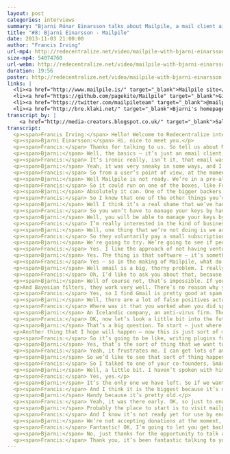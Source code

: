 ```yaml
---
layout: post
categories: interviews
summary: "Bjarni Rúnar Einarsson talks about Mailpile, a mail client aiming to decentralize email again. Will people ever encrypt email? Can we make it cool to code on email again, and beat the central services?"
title: "#8: Bjarni Einarsson - Mailpile"
date: 2013-11-03 21:00:00
author: "Francis Irving"
url-mp4: http://redecentralize.net/video/mailpile-with-bjarni-einarsson.mp4
size-mp4: 54074760
url-webm: http://redecentralize.net/video/mailpile-with-bjarni-einarsson.webm
duration: 19:56
poster: http://redecentralize.net/video/mailpile-with-bjarni-einarsson.jpg
links: |
  <li><a href="http://www.mailpile.is/" target="_blank">Mailpile site</a></li>
  <li><a href="https://github.com/pagekite/Mailpile" target="_blank">Github repository</a></li>
  <li><a href="https://twitter.com/mailpileteam" target="_blank">@mailpileteam on Twitter</a></li>
  <li><a href="http://bre.klaki.net/" target="_blank">Bjarni's homepage</a></li>
transcript_by: |
    <a href="http://media-creators.blogspot.co.uk/" target="_blank">Sally</a> and <a href="mailto:jan@badrabbit.de" target="_blank">Rabbit</a>
transcript: 
  <p><span>Francis Irving:</span> Hello! Welcome to Redecentralize interview, and today we’ve got Bjarni Einarsson from Mailpile, and he’s an open-source developer based in Iceland. He’s also done PageKite. So hello, how are you?</p>
  <p><span>Bjarni Einarsson:</span> Hi, nice to meet you.</p>
  <p><span>Francis:</span> Thanks for talking to us. So tell us about Mailpile — what is it?</p>
  <p><span>Bjarni:</span> Well, the basics — it’s just an email client, although I hesitate to use the word ‘just’ because it is a very ambitious project. What we’re trying to do is — the motivation behind it is we’re really concerned by how email is becoming increasingly centralised; to a very large degree people are relying on hosted services like Gmail. Gmail is probably the best example, and they actually have the largest market share as well and we believe that that’s just a problem. There are a lot of problems that come from that sort of centralisation. Some of them have to do with the ideals of software freedom and being independent online, and then as we’ve seen in the past few months, there are actual security implications for people who are concerned about that sort of thing, where Edward Snowden revealed a lot of information about how the US Government is pulling people’s data out of Gmail and other centralised cloud services. So people who care about that sort of thing, they’re going to want an alternative, and Mailpile is hoping to be exactly that.</p>
  <p><span>Francis:</span> It’s ironic really, isn’t it, that email was almost one of the great decentralized successes from the early Internet before the web, yet now you look around and see all the open-source hackers using Gmail at conferences and things.</p>
  <p><span>Bjarni:</span> Yeah, it was very sneaky in some ways, and I’m not going to say it was malicious. Gmail is a fantastic product. It works really well, and the fact that it is free — free of charge, not free as in freedom — means that people haven’t really been motivated to replace it. Also for a very long time, and to a large extent still, Google have been the good guys. They’ve been part, they’ve been very active in the open communities and very supportive of the open Internet, so people didn’t feel uncomfortable relying on them and I think that that’s changing a bit. People want their independence back and they want to move off.</p>
  <p><span>Francis:</span> So from a user’s point of view, at the moment what does Mailpile do and what kind of people are using it?</p>
  <p><span>Bjarni:</span> Well Mailpile is not ready. We’re in a pre-alpha state at the moment. The code that we have is a relatively powerful, fast search engine for email, so you can give it a large volume of mail and it will read it for you and index it, and then help you find things very similar to how you can do in Gmail — you can perform searches and get responses back very quickly. On top of that we’re building a user interface, and the user interface is web based, so you access it using your browser. Even if you may be running the software on your laptop or desktop computer, you’ll use your browser to interact with it, and this means that you also have the option of hosting it somewhere else. You can put it on a Raspberry Pi or run VPS, or you know, various places. Wherever a web app can run, you can run Mailpile, and we’re developing that now.</p>
  <p><span>Francis:</span> So it could run on one of the boxes, like FreedomBox or something that plugs into your network.</p>
  <p><span>Bjarni:</span> Absolutely it can. One of the bigger backers — so we raised money for this project on Indiegogo. We had over 3,000 people supporting the project and raised $163,000 on Indiegogo itself, and a bit extra via direct bitcoin donations. One of our bigger backers was Eben Moglen of the FreedomBox foundation because they would really like to use Mailpile and include it in the package that they are putting together.</p>
  <p><span>Francis:</span> So I know that one of the other things you’ve looked at is encryption, and I remember in the 1990s when PGP (pretty good privacy) was like all the buzz, and it never really took off — like a kind of end-to-end based encryption for email. So what is your take on encryption? What is happening there?</p>
  <p><span>Bjarni:</span> Well I think it’s a real shame that we’ve had this technology for so long and it’s not being used and it’s not accessible to people that need it, so we would like to fix that. And we believe that this is largely a user interface problem. Software could do a much better job making it easy to use encryption, easy to understand what it’s doing. And if you think about it, most of the PGP tools that are out there today are in plugins, like a plugin for Thunderbird — Enigmail. It’s good software, but it’s software that’s written for people who know what PGP is. And someone who wants privacy online, they don’t necessarily know what buzz words to look for, they just know that they want their communication to be secure, so we want to approach it from that point of view. We want to say, ‘How can we make people’s communication as secure and private as possible?’ without bothering them with the technical details of how it actually works.</p>
  <p><span>Francis:</span> So you won’t have to manage your keys by hand then, for example?</p>
  <p><span>Bjarni:</span> Well, you will be able to manage your keys by hand, but we feel that the software should do the sensible thing by default. It should know what is a reasonable key length to generate a new key, and it should just do that, it shouldn’t ask you about it. And key management should be integrated into your contact list. When you are looking at your contact list, you should just see which of these people you can communicate with securely and which people you can’t, and it should talk to the key servers behind the scenes without you having to do go and do so manually. There’s a lot of stuff that can be automated and simplified. This is not a trivial task because there are security implications to all of these things, and privacy implications, but we feel that no one has really taken this approach of trying to automate and simplify as much as possible, and make that the first priority, as opposed to strict 100% security being the highest priority. So we’re starting at a different point.</p>
  <p><span>Francis:</span> I’m really interested in the kind of business model for this. So you’ve got big companies, you’ve got Hotmail and Gmail and Yahoo! — massive email providers — and lots of other small ones. What’s your plan for getting the resources, like a business model to be able to scale decentralizing?</p>
  <p><span>Bjarni:</span> Well, one thing that we’re not doing is we are not going to host everyone’s email for them, so we don’t need to go and invest in large data centres and storage capacity and system administration teams; we’re just writing software that people can use. So that reduces our overhead quite a lot. At the moment there’s three of us on the team — two of us are having our salaries paid from the money that we raised on Indiegogo, and the third is having his salary paid by a company that wants to see this happen, so there’s a sponsorship going on there. And we have enough to do this for a full year. We have enough to build the software and bring it to a 1.0 release state, and by that time we hope to have developed further business models. And one of the things we’re looking at is just asking the community to support us directly. So we have, at the moment we have 3,000 people who are willing to put money into the project. We hope that some of them will be willing to do so again to get ongoing updates and developments, and once the software exists and people can use it we are actually just hoping that more people will sign up and say, ‘Yes, we want to support this and make this continue happening.’</p>
  <p><span>Francis:</span> So they voluntarily pay a small subscription.</p>
  <p><span>Bjarni:</span> We’re going to try. We’re going to see if people will go for that. I don’t think it’s been done before, so it’s an experiment, but it’s one we feel really good about.</p>
  <p><span>Francis:</span> Yes. I like the approach of not having venture capitalists to pay back, not having servers, and getting money from the actual users.</p>
  <p><span>Bjarni:</span> Yes. The thing is that software — it’s something that people sometimes forget — that software scales really well. If I write a piece of software, I can distribute a million copies for almost no charge. And if you run the software on your own computer, and you have a very powerful computer in front of you; we don’t need to provide infrastructure for that. So this entire push towards centralisation and moving everything into the cloud, it’s wasting a lot of resources that we have. It makes some things easier because you can have a specialised team running things and handling the upgrades and the administration, but it does mean that someone else has to run a computer and your computer is sitting there doing nothing much. So there’s waste there.</p>
  <p><span>Francis:</span> Yes — so in the making of Mailpile, what do you think the most technically interesting thing is? Tell us about the part of the technology that you find interesting.</p>
  <p><span>Bjarni:</span> Well email is a big, thorny problem. I really enjoyed working on the search engine itself. Brendan, who is our user interface and experience designer, is having a lot of fun just figuring out how to make the UI make sense to people. And we had a lot of talks about how to do the encryption interfaces and things, and there are a lot of interesting problems there to solve. I’m looking forward to getting back into developing spam protection as well. I worked for six years in a company doing anti-spam. And I moved away from that for a while, and we’re going to need that in Mailpile. So I will get my fingers dirty there again, see what’s happening in the open-source world, what tools we can use and how we integrate them.</p>
  <p><span>Francis:</span> Oh, I’d like to ask you about that, because one of the most interesting criticisms that I hear from — actually the smartest people who criticise this decentralization idea often say, ‘Oh, it won’t work because there’ll be spam.’ So do you think it’s possible to. . . so at the moment, like say Facebook — I don’t get any spam on Facebook because they’re really good at ensuring that spam users go away, and there are lots of data scientists analysing it and they have a central identity system, but is it possible with a decentralized communication service to fully get rid of spam but still make sure that everyone does get the messages that they are meant to get?</p>
  <p><span>Bjarni:</span> Well of course not, that’s impossible. If you think about it, it’s really interesting the technical community is very passionate about freedom of speech and network topology, but for some reason people forget all about that when it comes to spam. People are very happy to have centralised censorship tools to filter out their email and throw stuff away based on arbitrary criteria, and I just think that’s really strange, and really unfortunate if you have spam filters locally. If you are running spam filters on your own machine and you are controlling them, you’re training them, and instead of messages getting rejected they are just put in a spam folder where you can find them again. That puts you back in control.</p>
  <p>And Bayesian filters, they work very well. There’s no reason why you can’t get very good spam protection in a decentralized fashion by looking at the contents of the messages, understanding the social graph of who you communicate with and who you don’t communicate with, and taking advantage of that. I think people have gotten lazy. Email hasn’t been cool, it hasn’t been interesting to the technical community for many years, and people sort of forgot about it, but I’m pretty sure we can do better than we did ten years ago, which is the last time there was active development on email in the free-software world.</p>
  <p><span>Francis:</span> Yes, so I find Gmail is pretty good at spam filtering these days, and I don’t get much spam any more. I only have like a bit every other day.</p>
  <p><span>Bjarni:</span> Well, there are a lot of false positives actually. I have to check my spam folder otherwise I miss important messages. If you’re getting a lot of spam, you don’t notice.</p>
  <p><span>Francis:</span> Where was it that you worked when you did spam filtering before — what kind of place?</p>
  <p><span>Bjarni:</span> An Icelandic company, an anti-virus firm. They recently got bought. They were called FRISK Software International. They made the F-Prot anti-virus engine, which dates back to the eighties. So they forayed into anti-virus services online — cloud-based filtering, and they needed an anti-spam component for that as well, so I worked on that.</p>
  <p><span>Francis:</span> OK, now let’s look a little bit into the future. Where do you see Mailpile going? What kind of interesting things will happen to it, and what would the effect be if there was mass takeup?</p>
  <p><span>Bjarni:</span> That’s a big question. To start — just where we are now, we are going to do more development. We hope to have an alpha release that techies and really enthusiastic people can try in January. Next summer we hope to have a 1.0 release which you can actually install. Hopefully we’ll have it well packaged so even a non-technical user can install it just as they would install Firefox or Thunderbird or Chrome or something like that. Then we’ll see, depending on the uptake, because if we succeed in getting a large amount of people to move their email back out of the cloud and onto a local device or a device that’s under their control, then we can start seeing people do encryption more because the. . . encrypting email is sort of fundamentally incompatible with storing your email with a third-party provider in the cloud, because if Gmail wanted to offer PGP encryption they would have to have a copy of the keys, and that kind of defeats the purpose. So we won’t see any progress at all on email encryption until we decentralize email back and start running the software ourselves. So if Mailpile is successful we might see a larger uptake in encryption, and we might see an actual improvement in privacy for people’s email communications. I’m very excited about that.</p>
  <p>Another thing that I hope will happen — now this is just sort of my personal motivation here, is that I would like to see the open source community focus on email more, and I’m hoping that by setting an example and giving people a platform that’s fun to hack on and fun to play with will spur more people to enter into this space, and get more activity. That’s one of the reasons why we are doing Mailpile. It’s written in Python, which is a very accessible programming language. We’re trying to make sure the front end — the JavaScript and the HTML — is done using modern methods that developers like to work with. We’re going to focus on documentation and do all this stuff that lets other people take part in the project, so it’s going to be much bigger than us.</p>
  <p><span>Francis:</span> So it’s going to be like, writing plugins for it will be quite easy?</p>
  <p><span>Bjarni:</span> Yes, that’s the sort of thing that we want to make real easy — to do both plugins, and because it’s a web server it can have an API where other servers or other software can interact with Mailpile in a programmatic way.</p>
  <p><span>Francis:</span> Yeah, it frustrates me. I can get lots of amazing plugins for my browser or apps for my phone, but Gmail — I can just get the few ones in Google labs and that’s it, that’s the choice; even Thunderbird doesn’t have plugins.</p>
  <p><span>Bjarni:</span> So we’d like to see that sort of thing happen for email.</p>
  <p><span>Francis:</span> So I talked to one of your co-founders, Smári [McCarthy], and he mentioned this really interesting idea that email is already a really good identity system, and that it’s like open and it was made on the Internet in the past. And he was talking about how we could see Mailpile bootstrapping other systems, so for example video calls — so you could have a system that used the email identity and the Mailpile client to send mail with a special attachment that meant ‘ring the phone’ and then — is that something you’ve talked about? are thinking of? or?</p>
  <p><span>Bjarni:</span> Well, a little bit. I haven’t spoken with him about specifically that use case, but that is the sort of thing that we envision people doing if they start treating email as an interesting platform for development. And I mean, one of the things that people like you and me are concerned about — people that are concerned about centralisation — is the dominance of Facebook. And if you think about it, the only social network that is bigger than Facebook today is the world of email.</p>
  <p><span>Francis:</span> Yes, yes.</p>
  <p><span>Bjarni:</span> It’s the only one we have left. So if we want to be able to compete with Facebook and leverage network effects, email might be an interesting platform for doing that.</p>
  <p><span>Francis:</span> And I think it is the biggest because it’s decentralized, because it isn’t controlled by one company, so the other companies kind of all back it as well.</p>
  <p><span>Bjarni:</span> Handy because it’s pretty old.</p>
  <p><span>Francis:</span> Yeah, it was there early. OK, so just to end — how can people who are watching help? So is there a GitHub repository, and any particular interesting technical documents that they should read if they are hackers? </p>
  <p><span>Bjarni:</span> Probably the place to start is to visit mailpile.is. That’s our homepage. It doesn’t have much on it. There’s an introduction to the project and team; there’s a blog that we update, you know, every few weeks, and from there there are links to our GitHub repository; there’s a link to our Twitter account if you want to follow us and talk to us on a daily basis. We also have an IRC channel, and again that’s mentioned on our website, so that’s how to find us. Somewhat ironically, we don’t have a mailing list yet. We’ll be using this if people have issues, to communicate about technical things, and the IRC channel for more informal conversations and chat.</p>
  <p><span>Francis:</span> And I know it’s not ready yet for use by end users, but is there a way that end users can contribute financially? to help?</p>
  <p><span>Bjarni:</span> We’re not accepting donations at the moment, but we do plan to open up for that again soon. We’re a small team so we can’t do everything at once, but we will be accepting donations again, and over time once we’ve got more community infrastructure in place we’re going to have — as I was mentioning before — we are going to have this community where people can subscribe and become part of the larger Mailpile community, and they can actually have a vote on which direction we take the project. And we will be asking people to contribute money in order to take part in that way.</p>
  <p><span>Francis:</span> Fantastic! OK, I’m going to let you get back to coding because I want to use it in the new year, so is there anything last you want to say or. . . </p>
  <p><span>Bjarni:</span> No, just thanks for the opportunity to talk about this, and I encourage everyone who’s watching to check out our website and check out our code, either now or in January or next summer.</p>
  <p><span>Francis:</span> Thank you, it’s been fantastic talking to you.</p>
---
```


